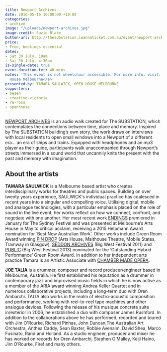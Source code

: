 ```yaml
---
title: Newport Archives
date: 2016-05-16 10:00:00 +10:00
categories:
- archive
image: "/uploads/newport-archives.jpg"
image-credit: Suzie Blake
button-url: http://thesubstation.iwannaticket.com.au/event/newport-archives-open-house-melbourne-MTEwODI
price:
- Free, bookings essential
dates:
- Sat 30 July, 10am
- Sat 30 July, 4:30pm
is-single-date: true
event-duration-txt: 40 mins
notes: 'This event is not wheelchair accessible. For more info, visit: <a href="http://www.openhousemelbourne.org/">Open
  House Melbourne</a>'
presented-by: TAMARA SAULWICK, OPEN HOUSE MELBOURNE
supporters:
- besen
- creative-victoria
- re-ross
- openhouse
---
```


[NEWPORT ARCHIVES](http://tamarasaulwick.com/archives/) is an audio walk created for The SUBSTATION, which contemplates the connections between time, place and memory. Inspired by The SUBSTATION building’s own story, the work draws on interviews with local residents to open small windows into a Newport of a different era… an era of ships and trains. Equipped with headphones and an mp3 player as their guide, participants walk unaccompanied through Newport’s streets immersed in a sound world that uncannily knits the present with the past and memory with imagination.

## About the artists

**TAMARA SAULWICK** is a Melbourne based artist who creates interdisciplinary works for theatres and public spaces. Building on over twenty years experience, SAULWICK's individual practice has coalesced in recent years into a singular and compelling voice. Utilising digital, mobile and analogue technologies, with a particular emphasis placed on the role of sound in the live event, her works reflect on how we connect, confront, and negotiate with one another. Her most recent work [ENDINGS](http://tamarasaulwick.com/endings/) premiered in January for The Sydney Festival and was presented at Melbourne’s Arts House in May to critical acclaim, receiving a 2015 Helpmann Award nomination for ‘Best New Australian Work’. Other works include Green Room Award winning [PIN DROP](http://tamarasaulwick.com/pindrop/) (Arts House, Malthouse Theatre, Mobile States, Tramway in Glasgow), [SEDDON ARCHIVES](http://tamarasaulwick.com/archives/) (Big West Festival 2011) and [PUBLIC](http://tamarasaulwick.com/public-1/) (Big West Festival 2013) nominated for the ‘Outstanding Hybrid Performance’ Green Room Award. In addition to her independent arts practice Tamara is an Artistic Associate with [CHAMBER MADE OPERA](http://www.chambermadeopera.com/).  

**JOE TALIA** is a drummer, composer and record producer/engineer based in Melbourne, Australia. He first established his reputation as a drummer in contemporary jazz and improvised music fields in which he is now active as a member of the ARIA award winning Andrea Keller Quartet and in numerous collaborative projects, including a long-term duo with Oren Ambarchi. TALIA also works in the realm of electro-acoustic composition and performance, working with reel-to-reel tape machines and other analogue devices. Following the release of his musique concrete suite in/exterior in 2006, he established a duo with composer James Rushford. In addition to the collaborations above he has performed, recorded and toured with Jim O'Rourke, Richard Pinhas, John Duncan,The Australian Art Orchestra,  Anthea Caddy, Sean Baxter, Robbie Avenaim, David Shea, Marco Fusinato, Rand and Holland.  As a studio engineer, producer and mixer he has worked on records for Oren Ambarchi, Stephen O’Malley, Keiji Haino, Jim O’Rourke, Fire! and many others.

